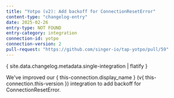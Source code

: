 ```yaml
---
title: "Yotpo (v2): Add backoff for ConnectionResetError"
content-type: "changelog-entry"
date: 2025-02-26
entry-type: NOT FOUND
entry-category: integration
connection-id: yotpo
connection-version: 2
pull-request: "https://github.com/singer-io/tap-yotpo/pull/59"
---
```

{ site.data.changelog.metadata.single-integration | flatify }

We've improved our { this-connection.display_name } (v{ this-connection.this-version }) integration to add backoff for ConnectionResetError.